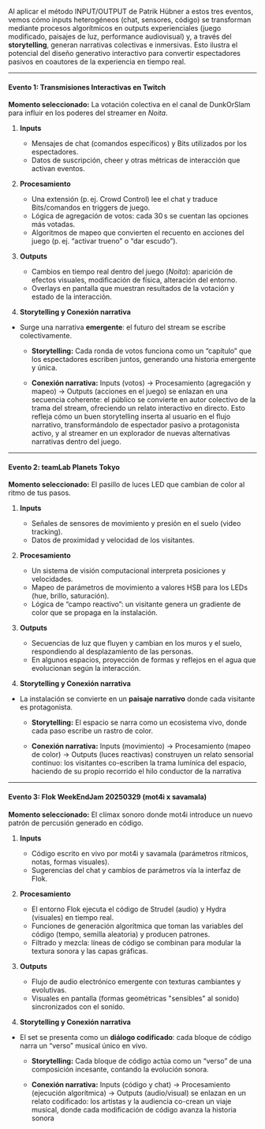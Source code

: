 Al aplicar el método INPUT/OUTPUT de Patrik Hübner a estos tres eventos, vemos cómo inputs heterogéneos (chat, sensores, código) se transforman mediante procesos algorítmicos en outputs experienciales (juego modificado, paisajes de luz, performance audiovisual) y, a través del **storytelling**, generan narrativas colectivas e inmersivas. Esto ilustra el potencial del diseño generativo interactivo para convertir espectadores pasivos en coautores de la experiencia en tiempo real.

---

#### Evento 1: Transmisiones Interactivas en Twitch

**Momento seleccionado:** La votación colectiva en el canal de DunkOrSlam para influir en los poderes del streamer en *Noita*.

1. **Inputs**  
   - Mensajes de chat (comandos específicos) y Bits utilizados por los espectadores.  
   - Datos de suscripción, cheer y otras métricas de interacción que activan eventos.  

2. **Procesamiento**  
   - Una extensión (p. ej. Crowd Control) lee el chat y traduce Bits/comandos en triggers de juego.  
   - Lógica de agregación de votos: cada 30 s se cuentan las opciones más votadas.  
   - Algoritmos de mapeo que convierten el recuento en acciones del juego (p. ej. “activar trueno” o “dar escudo”).

3. **Outputs**  
   - Cambios en tiempo real dentro del juego (*Noita*): aparición de efectos visuales, modificación de física, alteración del entorno.  
   - Overlays en pantalla que muestran resultados de la votación y estado de la interacción.

4. **Storytelling y Conexión narrativa**  
- Surge una narrativa **emergente**: el futuro del stream se escribe colectivamente.  

   - **Storytelling:** Cada ronda de votos funciona como un “capítulo” que los espectadores escriben juntos, generando una historia emergente y única.

   - **Conexión narrativa:** Inputs (votos) → Procesamiento (agregación y mapeo) → Outputs (acciones en el juego) se enlazan en una secuencia coherente: el público se convierte en autor colectivo de la trama del stream, ofreciendo un relato interactivo en directo. Esto refleja cómo un buen storytelling inserta al usuario en el flujo narrativo, transformándolo de espectador pasivo a protagonista activo, y al streamer en un explorador de nuevas alternativas narrativas dentro del juego.

---

#### Evento 2: teamLab Planets Tokyo

**Momento seleccionado:** El pasillo de luces LED que cambian de color al ritmo de tus pasos.

1. **Inputs**  
   - Señales de sensores de movimiento y presión en el suelo (video tracking).  
   - Datos de proximidad y velocidad de los visitantes.  

2. **Procesamiento**  
   - Un sistema de visión computacional interpreta posiciones y velocidades.  
   - Mapeo de parámetros de movimiento a valores HSB para los LEDs (hue, brillo, saturación). 
   - Lógica de “campo reactivo”: un visitante genera un gradiente de color que se propaga en la instalación.

3. **Outputs**  
   - Secuencias de luz que fluyen y cambian en los muros y el suelo, respondiendo al desplazamiento de las personas.  
   - En algunos espacios, proyección de formas y reflejos en el agua que evolucionan según la interacción.

4. **Storytelling y Conexión narrativa**  
- La instalación se convierte en un **paisaje narrativo** donde cada visitante es protagonista.  

   - **Storytelling:** El espacio se narra como un ecosistema vivo, donde cada paso escribe un rastro de color.

   - **Conexión narrativa:** Inputs (movimiento) → Procesamiento (mapeo de color) → Outputs (luces reactivas) construyen un relato sensorial continuo: los visitantes co-escriben la trama lumínica del espacio, haciendo de su propio recorrido el hilo conductor de la narrativa

---

#### Evento 3: Flok WeekEndJam 20250329 (mot4i x savamala)

**Momento seleccionado:** El clímax sonoro donde mot4i introduce un nuevo patrón de percusión generado en código.

1. **Inputs**  
   - Código escrito en vivo por mot4i y savamala (parámetros rítmicos, notas, formas visuales).  
   - Sugerencias del chat y cambios de parámetros vía la interfaz de Flok.  

2. **Procesamiento**  
   - El entorno Flok ejecuta el código de Strudel (audio) y Hydra (visuales) en tiempo real.  
   - Funciones de generación algorítmica que toman las variables del código (tempo, semilla aleatoria) y producen patrones. 
   - Filtrado y mezcla: líneas de código se combinan para modular la textura sonora y las capas gráficas.

3. **Outputs**  
   - Flujo de audio electrónico emergente con texturas cambiantes y evolutivas.  
   - Visuales en pantalla (formas geométricas "sensibles" al sonido) sincronizados con el sonido.  

4. **Storytelling y Conexión narrativa**  
- El set se presenta como un **diálogo codificado**: cada bloque de código narra un “verso” musical único en vivo.  
   
   - **Storytelling:** Cada bloque de código actúa como un “verso” de una composición incesante, contando la evolución sonora.
 
   - **Conexión narrativa:** Inputs (código y chat) → Procesamiento (ejecución algorítmica) → Outputs (audio/visual) se enlazan en un relato codificado: los artistas y la audiencia co-crean un viaje musical, donde cada modificación de código avanza la historia sonora

